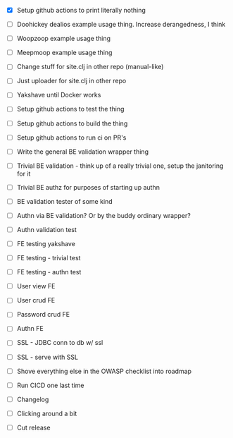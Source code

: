 - [x] Setup github actions to print literally nothing

- [ ] Doohickey dealios example usage thing. Increase derangedness, I think
- [ ] Woopzoop example usage thing
- [ ] Meepmoop example usage thing

- [ ] Change stuff for site.clj in other repo (manual-like)
- [ ] Just uploader for site.clj in other repo

- [ ] Yakshave until Docker works
- [ ] Setup github actions to test the thing
- [ ] Setup github actions to build the thing
- [ ] Setup github actions to run ci on PR's

- [ ] Write the general BE validation wrapper thing
- [ ] Trivial BE validation - think up of a really trivial one, setup the janitoring for it
- [ ] Trivial BE authz for purposes of starting up authn
- [ ] BE validation tester of some kind
- [ ] Authn via BE validation? Or by the buddy ordinary wrapper?
- [ ] Authn validation test

- [ ] FE testing yakshave
- [ ] FE testing - trivial test
- [ ] FE testing - authn test
- [ ] User view FE
- [ ] User crud FE
- [ ] Password crud FE
- [ ] Authn FE

- [ ] SSL - JDBC conn to db w/ ssl
- [ ] SSL - serve with SSL
- [ ] Shove everything else in the OWASP checklist into roadmap

- [ ] Run CICD one last time
- [ ] Changelog
- [ ] Clicking around a bit
- [ ] Cut release
